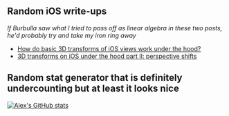 ## Random iOS write-ups
_If Burbulla saw what I tried to pass off as linear algebra in these two posts, he'd probably try and take my iron ring away_
* [How do basic 3D transforms of iOS views work under the hood?](https://thealexanderlee.com/blog/how-do-3d-transforms-of-ios-views-work-under-the-hood)
* [3D transforms on iOS under the hood part II: perspective shifts](https://thealexanderlee.com/blog/3d-transforms-on-ios-under-the-hood-part-2-perspective-shifts)

## Random stat generator that is definitely undercounting but at least it looks nice

[![Alex's GitHub stats](https://github-readme-stats-psi-coral.vercel.app/api?username=alexslee&count_private=true&include_all_commits=true&theme=nightowl)](https://github.com/anuraghazra/github-readme-stats)

<!--
**alexslee/alexslee** is a ✨ _special_ ✨ repository because its `README.md` (this file) appears on your GitHub profile.

Here are some ideas to get you started:

- 🔭 I’m currently working on ...
- 🌱 I’m currently learning ...
- 👯 I’m looking to collaborate on ...
- 🤔 I’m looking for help with ...
- 💬 Ask me about ...
- 📫 How to reach me: ...
- 😄 Pronouns: ...
- ⚡ Fun fact: ...
-->
